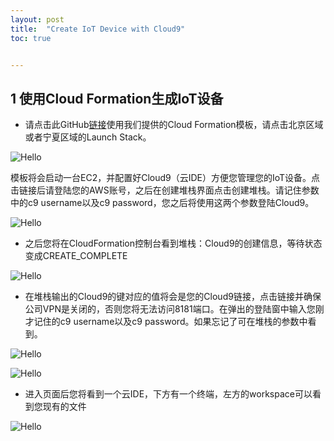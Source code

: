 ```yaml
---
layout: post
title:  "Create IoT Device with Cloud9"
toc: true


---
```

## 1 使用Cloud Formation生成IoT设备

- 请点击此GitHub[链接](https://github.com/linjungz/cloud9/blob/master/README.md)使用我们提供的Cloud Formation模板，请点击北京区域或者宁夏区域的Launch Stack。
<a data-fancybox="gallery" href="https://iot-demo-resource.s3-ap-southeast-1.amazonaws.com/code/a.png">
</a>

![Hello](https://iot-demo-resource.s3-ap-southeast-1.amazonaws.com/code/a.png)

模板将会启动一台EC2，并配置好Cloud9（云IDE）方便您管理您的IoT设备。点击链接后请登陆您的AWS账号，之后在创建堆栈界面点击创建堆栈。请记住参数中的c9 username以及c9 password，您之后将使用这两个参数登陆Cloud9。
<a data-fancybox="gallery" href="https://iot-demo-resource.s3-ap-southeast-1.amazonaws.com/code/0.png">
</a>

![Hello](https://iot-demo-resource.s3-ap-southeast-1.amazonaws.com/code/0.png)

- 之后您将在CloudFormation控制台看到堆栈：Cloud9的创建信息，等待状态变成CREATE_COMPLETE
<a data-fancybox="gallery" href="https://iot-demo-resource.s3-ap-southeast-1.amazonaws.com/code/1.png">
</a>

![Hello](https://iot-demo-resource.s3-ap-southeast-1.amazonaws.com/code/1.png)

- 在堆栈输出的Cloud9的键对应的值将会是您的Cloud9链接，点击链接并确保公司VPN是关闭的，否则您将无法访问8181端口。在弹出的登陆窗中输入您刚才记住的c9 username以及c9 password。如果忘记了可在堆栈的参数中看到。
<a data-fancybox="gallery" href="https://iot-demo-resource.s3-ap-southeast-1.amazonaws.com/code/2.png">
</a>

![Hello](https://iot-demo-resource.s3-ap-southeast-1.amazonaws.com/code/2.png)

<a data-fancybox="gallery" href="https://iot-demo-resource.s3-ap-southeast-1.amazonaws.com/code/2a.png">
</a>

![Hello](https://iot-demo-resource.s3-ap-southeast-1.amazonaws.com/code/2a.png)

- 进入页面后您将看到一个云IDE，下方有一个终端，左方的workspace可以看到您现有的文件
<a data-fancybox="gallery" href="https://iot-demo-resource.s3-ap-southeast-1.amazonaws.com/code/2b.png">
</a>

![Hello](https://iot-demo-resource.s3-ap-southeast-1.amazonaws.com/code/2b.png)
